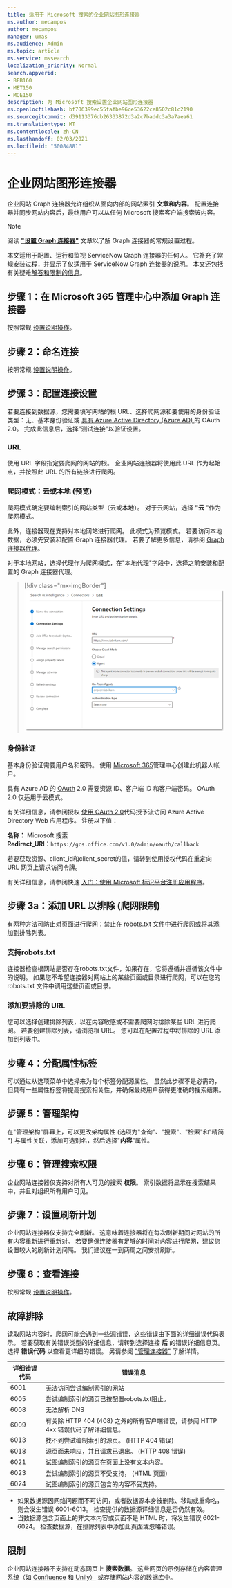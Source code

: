 ```yaml
---
title: 适用于 Microsoft 搜索的企业网站图形连接器
ms.author: mecampos
author: mecampos
manager: umas
ms.audience: Admin
ms.topic: article
ms.service: mssearch
localization_priority: Normal
search.appverid:
- BFB160
- MET150
- MOE150
description: 为 Microsoft 搜索设置企业网站图形连接器
ms.openlocfilehash: bf706399ec55fafbe96ce53622ce8502c81c2190
ms.sourcegitcommit: d39113376db26333872d3a2c7baddc3a3a7aea61
ms.translationtype: MT
ms.contentlocale: zh-CN
ms.lasthandoff: 02/03/2021
ms.locfileid: "50084881"
---
```

<!---Previous ms.author: monaray --->

<!-- markdownlint-disable no-inline-html -->

# <a name="enterprise-websites-graph-connector"></a>企业网站图形连接器

企业网站 Graph 连接器允许组织从面向内部的网站索引 **文章和内容**。 配置连接器并同步网站内容后，最终用户可以从任何 Microsoft 搜索客户端搜索该内容。

> [!NOTE]
> 阅读 [**"设置 Graph 连接器"**](configure-connector.md) 文章以了解 Graph 连接器的常规设置过程。

本文适用于配置、运行和监视 ServiceNow Graph 连接器的任何人。 它补充了常规安装过程，并显示了仅适用于 ServiceNow Graph 连接器的说明。 本文还包括有关疑难[解答和](#troubleshooting)[限制的信息](#limitations)。

<!---## Before you get started-->

<!---Insert "Before you get started" recommendations for this data source-->

## <a name="step-1-add-a-graph-connector-in-the-microsoft-365-admin-center"></a>步骤 1：在 Microsoft 365 管理中心中添加 Graph 连接器

按照常规 [设置说明操作](https://docs.microsoft.com/microsoftsearch/configure-connector)。
<!---If the above phrase does not apply, delete it and insert specific details for your data source that are different from general setup instructions.-->

## <a name="step-2-name-the-connection"></a>步骤 2：命名连接

按照常规 [设置说明操作](https://docs.microsoft.com/microsoftsearch/configure-connector)。
<!---If the above phrase does not apply, delete it and insert specific details for your data source that are different from general setup instructions.-->

## <a name="step-3-configure-the-connection-settings"></a>步骤 3：配置连接设置

若要连接到数据源，您需要填写网站的根 URL、选择爬网源和要使用的身份验证类型：无、基本身份验证或 [具有 Azure Active Directory (Azure AD) ](https://docs.microsoft.com/azure/active-directory/)的 OAuth 2.0。 完成此信息后，选择"测试连接"以验证设置。

### <a name="url"></a>URL

使用 URL 字段指定要爬网的网站的根。 企业网站连接器将使用此 URL 作为起始点，并按照此 URL 的所有链接进行爬网。

### <a name="crawl-mode-cloud-or-on-premises-preview"></a>爬网模式：云或本地 (预览) 

爬网模式确定要编制索引的网站类型（云或本地）。 对于云网站，选择 **"云** "作为爬网模式。

此外，连接器现在支持对本地网站进行爬网。 此模式为预览模式。 若要访问本地数据，必须先安装和配置 Graph 连接器代理。 若要了解更多信息，请参阅 [Graph 连接器代理](https://docs.microsoft.com/microsoftsearch/on-prem-agent)。

对于本地网站，选择代理作为爬网模式，在"本地代理"字段中，选择之前安装和配置的 Graph 连接器代理。  

> [!div class="mx-imgBorder"]
> ![企业 Web 连接器的连接设置窗格屏幕截图](media/enterprise-web-connector/connectors-enterpriseweb-settings.png)

### <a name="authentication"></a>身份验证

基本身份验证需要用户名和密码。 使用 [Microsoft 365](https://admin.microsoft.com)管理中心创建此机器人帐户。

具有 Azure AD 的 [OAuth](https://docs.microsoft.com/azure/active-directory/) 2.0 需要资源 ID、客户端 ID 和客户端密码。 OAuth 2.0 仅适用于云模式。

有关详细信息，请参阅授权 [使用 OAuth 2.0](https://docs.microsoft.com/azure/active-directory/develop/v1-protocols-oauth-code)代码授予流访问 Azure Active Directory Web 应用程序。 注册以下值：

**名称：** Microsoft 搜索 <br/>
**Redirect_URI：**`https://gcs.office.com/v1.0/admin/oauth/callback`

若要获取资源、client_id和client_secret的值，请转到使用授权代码在重定向 URL 网页上请求访问令牌。

有关详细信息，请参阅快速 [入门：使用 Microsoft 标识平台注册应用程序](https://docs.microsoft.com/azure/active-directory/develop/quickstart-register-app)。

## <a name="step-3a-add-urls-to-exclude-optional-crawl-restrictions"></a>步骤 3a：添加 URL 以排除 (爬网限制) 

有两种方法可防止对页面进行爬网：禁止在 robots.txt 文件中进行爬网或将其添加到排除列表。

### <a name="support-for-robotstxt"></a>支持robots.txt

连接器检查根网站是否存在robots.txt文件，如果存在，它将遵循并遵循该文件中的说明。 如果您不希望连接器对网站上的某些页面或目录进行爬网，可以在您的 robots.txt 文件中调用这些页面或目录。

### <a name="add-urls-to-exclude"></a>添加要排除的 URL

您可以选择创建排除列表，以在内容敏感或不需要爬网时排除某些 URL 进行爬网。 若要创建排除列表，请浏览根 URL。 您可以在配置过程中将排除的 URL 添加到列表中。

## <a name="step-4-assign-property-labels"></a>步骤 4：分配属性标签

可以通过从选项菜单中选择来为每个标签分配源属性。 虽然此步骤不是必需的，但具有一些属性标签将提高搜索相关性，并确保最终用户获得更准确的搜索结果。

## <a name="step-5-manage-schema"></a>步骤 5：管理架构

在"管理架构"屏幕上，可以更改架构属性 (选项为"查询"、"搜索"、"检索"和"精简 **")** 与属性关联，添加可选别名，然后选择"**内容**"属性。 

## <a name="step-6-manage-search-permissions"></a>步骤 6：管理搜索权限

企业网站连接器仅支持对所有人可见的搜索 **权限**。 索引数据将显示在搜索结果中，并且对组织所有用户可见。

## <a name="step-7-set-the-refresh-schedule"></a>步骤 7：设置刷新计划

企业网站连接器仅支持完全刷新。 这意味着连接器将在每次刷新期间对网站的所有内容重新进行重新对。 若要确保连接器有足够的时间对内容进行爬网，建议您设置较大的刷新计划间隔。 我们建议在一到两周之间安排刷新。

## <a name="step-8-review-connection"></a>步骤 8：查看连接

按照常规 [设置说明操作](https://docs.microsoft.com/microsoftsearch/configure-connector)。
<!---If the above phrase does not apply, delete it and insert specific details for your data source that are different from general setup instructions.-->

## <a name="troubleshooting"></a>故障排除

读取网站内容时，爬网可能会遇到一些源错误，这些错误由下面的详细错误代码表示。 若要获取有关错误类型的详细信息，请转到选择连接 **后** 的错误详细信息页。 选择 **错误代码** 以查看更详细的错误。 另请参阅 ["管理连接器"](https://docs.microsoft.com/microsoftsearch/manage-connector) 了解详情。

 详细错误代码 | 错误消息
 --- | ---
 6001 | 无法访问尝试编制索引的网站
 6005 | 尝试编制索引的源页已按配置robots.txt阻止。
 6008 | 无法解析 DNS
 6009 | 有关除 HTTP 404 (408) 之外的所有客户端错误，请参阅 HTTP 4xx 错误代码了解详细信息。
 6013 | 找不到尝试编制索引的源页。  (HTTP 404 错误) 
 6018 | 源页面未响应，并且请求已退出。 (HTTP 408 错误) 
 6021 | 试图编制索引的源页在页面上没有文本内容。
 6023 | 尝试编制索引的源页不受支持， (HTML 页面) 
 6024 | 试图编制索引的源页包含的内容不受支持。

* 如果数据源因网络问题而不可访问，或者数据源本身被删除、移动或重命名，则会发生错误 6001-6013。 检查提供的数据源详细信息是否仍然有效。
* 当数据源包含页面上的非文本内容或页面不是 HTML 时，将发生错误 6021-6024。 检查数据源，在排除列表中添加此页面或忽略错误。

## <a name="limitations"></a>限制

企业网站连接器不支持在动态网页上 **搜索数据**。 这些网页的示例存储在内容管理系统（如 [Confluence](https://www.atlassian.com/software/confluence) 和 [Unily）](https://www.unily.com/) 或存储网站内容的数据库中。